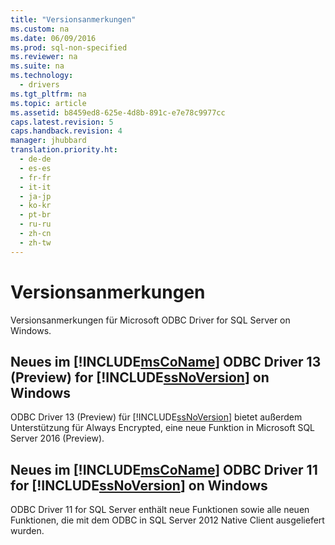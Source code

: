 ```yaml
---
title: "Versionsanmerkungen"
ms.custom: na
ms.date: 06/09/2016
ms.prod: sql-non-specified
ms.reviewer: na
ms.suite: na
ms.technology: 
  - drivers
ms.tgt_pltfrm: na
ms.topic: article
ms.assetid: b8459ed8-625e-4d8b-891c-e7e78c9977cc
caps.latest.revision: 5
caps.handback.revision: 4
manager: jhubbard
translation.priority.ht: 
  - de-de
  - es-es
  - fr-fr
  - it-it
  - ja-jp
  - ko-kr
  - pt-br
  - ru-ru
  - zh-cn
  - zh-tw
---
```

# Versionsanmerkungen
  Versionsanmerkungen für Microsoft ODBC Driver for SQL Server on Windows.  
  
## Neues im [!INCLUDE[msCoName](../content/includes/msCoName_md.md)] ODBC Driver 13 \(Preview\) for [!INCLUDE[ssNoVersion](../content/includes/ssNoVersion_md.md)] on Windows  
 ODBC Driver 13 \(Preview\) für [!INCLUDE[ssNoVersion](../content/includes/ssNoVersion_md.md)] bietet außerdem Unterstützung für Always Encrypted, eine neue Funktion in Microsoft SQL Server 2016 \(Preview\).  
  
## Neues im [!INCLUDE[msCoName](../content/includes/msCoName_md.md)] ODBC Driver 11 for [!INCLUDE[ssNoVersion](../content/includes/ssNoVersion_md.md)] on Windows  
 ODBC Driver 11 for SQL Server enthält neue Funktionen sowie alle neuen Funktionen, die mit dem ODBC in SQL Server 2012 Native Client ausgeliefert wurden.  
  
  